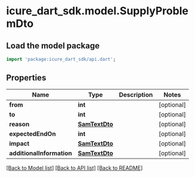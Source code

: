 # icure_dart_sdk.model.SupplyProblemDto

## Load the model package
```dart
import 'package:icure_dart_sdk/api.dart';
```

## Properties
Name | Type | Description | Notes
------------ | ------------- | ------------- | -------------
**from** | **int** |  | [optional]
**to** | **int** |  | [optional]
**reason** | [**SamTextDto**](SamTextDto.md) |  | [optional]
**expectedEndOn** | **int** |  | [optional]
**impact** | [**SamTextDto**](SamTextDto.md) |  | [optional]
**additionalInformation** | [**SamTextDto**](SamTextDto.md) |  | [optional]

[[Back to Model list]](../README.md#documentation-for-models) [[Back to API list]](../README.md#documentation-for-api-endpoints) [[Back to README]](../README.md)

